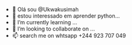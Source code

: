 - 👋 Olá sou @Ukwakusimah
- 👀 estou interessado em aprender python...
- 🌱 I’m currently learning ...
- 💞️ I’m looking to collaborate on ...
- 📫 search me on whtsapp +244 923 707 049 

<!---
Ukwakusima/Ukwakusima is a ✨ special ✨ repository because its `README.md` (this file) appears on your GitHub profile.
You can click the Preview link to take a look at your changes.
--->
